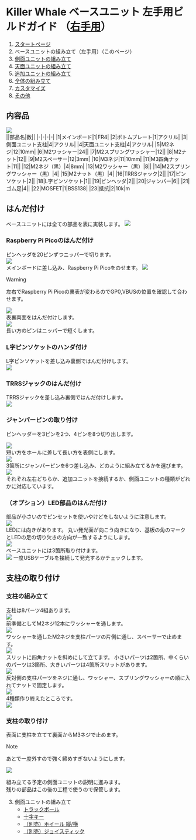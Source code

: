 # Killer Whale ベースユニット 左手用ビルドガイド （[右手用](../右手用/2_ベースユニット.md)）

1. [スタートページ](../README.md)
2. ベースユニットの組み立て（左手用）（このページ）
3. [側面ユニットの組み立て](../左手用/3_側面ユニット_トラックボール.md)
4. [天面ユニットの組み立て](../左手用/4_天面ユニット.md)
5. [追加ユニットの組み立て](../左手用/5_追加ユニット.md)
6. [全体の組み立て](../左手用/6_全体の組み立て.md)
7. [カスタマイズ](../左手用/7_カスタマイズ.md)
8. [その他](../左手用/8_その他.md)

## 内容品
![](../img/2_base_l/2_1_contents.jpg)      
||部品名|数||
|-|-|-|-|
|1|メインボード|1|FR4|
|2|ボトムプレート|1|アクリル|
|3|側面ユニット支柱|4|アクリル|
|4|天面ユニット支柱|4|アクリル|
|5|M2ネジ|12|10mm|
|6|M2ワッシャー|24||
|7|M2スプリングワッシャー|12||
|8|M2ナット|12||
|9|M2スペーサー|12|3mm|
|10|M3ネジ|11|10mm|
|11|M3四角ナット|11||
|12|M2ネジ（黒）|4|8mm|
|13|M2ワッシャー（黒）|8||
|14|M2スプリングワッシャー（黒）|4|
|15|M2ナット（黒）|4|
|16|TRRSジャック|2||
|17|ピンソケット|2||
|18|L字ピンソケット|1||
|19|ピンヘッダ|2||
|20|ジャンパー|6||
|21|ゴム足|4||
|22|MOSFET|1|BSS138|
|23|抵抗|2|10k|m

## はんだ付け
ベースユニットには全ての部品を表に実装します。 
![](../img/2_base_l/2_2_overall.jpg)    
### Raspberry Pi Picoのはんだ付け
ピンヘッダを20ピンずつニッパーで切ります。  
![](../img/2_base_l/2_3_pin_header.jpg)    
メインボードに差し込み、Raspberry Pi Picoをのせます。
![](../img/2_base_l/2_4_raspberry_pi_pico_1.jpg)    

> [!WARNING]
> 左右でRaspberry Pi Picoの裏表が変わるのでGP0,VBUSの位置を確認して合わせます。  

![](../img/2_base_l/2_5_raspberry_pi_pico_2.jpg)    
表裏両面をはんだ付けします。  
![](../img/2_base_l/2_6_raspberry_pi_pico_3.jpg)    
長い方のピンはニッパーで短くします。  

### L字ピンソケットのハンダ付け
L字ピンソケットを差し込み裏側ではんだ付けします。  
![](../img/2_base_l/2_7_angle_sockert.jpg)    

### TRRSジャックのはんだ付け
TRRSジャックを差し込み裏側ではんだ付けします。  
![ ](../img/2_base_l/2_8_trrs.jpg)    

### ジャンパーピンの取り付け
ピンヘッダーを3ピンを2つ、4ピンを8つ切り出します。

![](../img/2_base_l/2_9_pin_header_1.jpg)    
短い方をホールに差して長い方を表側にします。   
![](../img/2_base_l/2_10_pin_header_2.jpg)    
3箇所にジャンパーピンを6つ差し込み、どのように組み立てるかを選びます。 
![](../img/2_base_l/2_11_jumper.jpg)       
それぞれ左右どちらか、追加ユニットを接続するか、側面ユニットの種類がどれかに対応しています。  


### （オプション）LED部品のはんだ付け
部品が小さいのでピンセットを使いやけどをしないように注意します。  
![](../img/2_base_l/2_12_mosfet.jpg)      
LEDには向きがあります。  丸い発光面が向こう向きになり、基板の角のマークとLEDの足の切り欠きの方向が一致するようにします。  
![](../img/c_led.jpg)    
ベースユニットには3箇所取り付けます。  
![](../img/2_base_l/2_13_sk6812mini_e.jpg) 
一度USBケーブルを接続して発光するかチェックします。 

## 支柱の取り付け

### 支柱の組み立て
支柱は8パーツ4組あります。  
![](../img/2_base_l/2_14_pillars.jpg)    
前準備としてM2ネジ12本にワッシャーを通します。  
![](../img/2_base_l/2_15_m2screw.jpg)    
ワッシャーを通したM2ネジを支柱パーツの片側に通し、スペーサーで止めます。  
![](../img/2_base_l/2_16_pillar_1.jpg)    
スリットに四角ナットを斜めにして立てます。  小さいパーツは2箇所、中くらいのパーツは3箇所、大きいパーツは4箇所スリットがあります。  
![](../img/2_base_l/2_17_pillar_2.jpg)    
反対側の支柱パーツをネジに通し、ワッシャー、スプリングワッシャーの順に入れてナットで固定します。  
![](../img/2_base_l/2_18_pillar_3.jpg)      
4種類作り終えたところです。  
![](../img/2_base_l/2_19_pillars_complete.jpg)   


### 支柱の取り付け  
表面に支柱を立てて裏面からM3ネジで止めます。   
> [!NOTE]
> あとで一度外すので強く締めすぎないようにします。

![](../img/2_base_l/2_20_base_complete.jpg)   
  
 
組み立てる予定の側面ユニットの説明に進みます。  
残りの部品はこの後の工程で使うので保管します。

3. 側面ユニットの組み立て
   - [トラックボール](../左手用/3_側面ユニット_トラックボール.md)
   - [十字キー](../左手用/3_側面ユニット_十字キー.md)
   - [（別売）ホイール 縦/横](../左手用/3_側面ユニット_ホイール.md)
   - [（別売）ジョイスティック](../左手用/3_側面ユニット_ジョイスティック.md)
